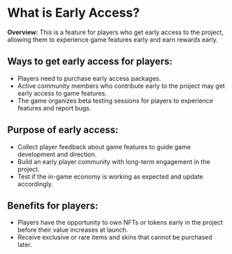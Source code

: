 # What is Early Access?

**Overview:** This is a feature for players who get early access to the project, allowing them to experience game features early and earn rewards early.

## **Ways to get early access for players:**

* Players need to purchase early access packages.
* Active community members who contribute early to the project may get early access to game features.
* The game organizes beta testing sessions for players to experience features and report bugs.

## **Purpose of early access:**

* Collect player feedback about game features to guide game development and direction.
* Build an early player community with long-term engagement in the project.
* Test if the in-game economy is working as expected and update accordingly.

## **Benefits for players:**

* Players have the opportunity to own NFTs or tokens early in the project before their value increases at launch.
* Receive exclusive or rare items and skins that cannot be purchased later.
